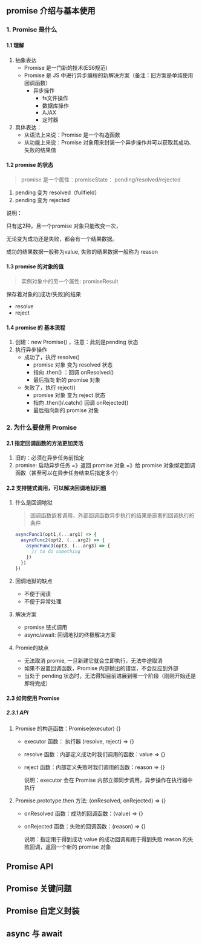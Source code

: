 ## promise 介绍与基本使用

### 1. Promise 是什么

#### 1.1 理解

1. 抽象表达
   * Promise 是一门新的技术(ES6规范)
   * Promise 是 JS 中进行异步编程的新解决方案（备注：旧方案是单纯使用回调函数）
     * 异步操作
       * fs文件操作
       * 数据库操作
       * AJAX
       * 定时器
2. 具体表达：
   * 从语法上来说：Promise 是一个构造函数
   * 从功能上来说：Promise 对象用来封装一个异步操作并可以获取其成功、失败的结果值

####  1.2 promise 的状态

> promise 是一个属性：promiseState： pending/resolved/rejected

1. pending 变为 resolved（fullfield）
2. pending 变为 rejected

说明：

只有这2种，且一个promise 对象只能改变一次，

无论变为成功还是失败，都会有一个结果数据。

成功的结果数据一般称为value, 失败的结果数据一般称为 reason

#### 1.3 promise 的对象的值

> 实例对象中的另一个属性:  promiseResult

保存着对象的[成功/失败]的结果

* resolve
* reject

#### 1.4 promise 的 基本流程

1. 创建：new Promise() ，注意：此刻是pending 状态
2. 执行异步操作
   * 成功了，执行 resolve()
     * promise 对象 变为 resolved 状态
     * 指向 .then() ：回调 onResolved()
     * 最后指向 新的 promise 对象
   * 失败了，执行 reject()
     * promise 对象 变为 reject 状态
     * 指向 .then()/.catch()  回调 onRejected()
     * 最后指向新的 promise 对象

### 2. 为什么要使用 Promise

#### 2.1 指定回调函数的方法更加灵活

1. 旧的：必须在异步任务前指定
2. promise: 启动异步任务 =》返回 promise 对象 =》给 promise 对象绑定回调函数（甚至可以在异步任务结束后指定多个）

#### 2.2 支持链式调用，可以解决回调地狱问题

1. 什么是回调地狱

   > 回调函数嵌套调用，外部回调函数异步执行的结果是嵌套的回调执行的条件

   ```javascript
   asyncFunc1(opt1,(...arg1) => {
     asyncFunc2(opt2, (...arg2) => {
       asyncFunc3(opt3, (...arg3) => {
         // to do something
       })
     })
   })
   ```

2. 回调地狱的缺点

   * 不便于阅读
   * 不便于异常处理

3. 解决方案

   * promise 链式调用
   * async/await: 回调地狱的终极解决方案

4. Promie的缺点

   * 无法取消 promie, 一旦新建它就会立即执行，无法中途取消
   * 如果不设置回调函数，Promise 内部抛出的错误，不会反应到外部
   * 当处于 pending 状态时，无法得知目前进展到哪一个阶段（刚刚开始还是即将完成）

#### 2.3 如何使用 Promise

##### 2.3.1 API

1. Promise 的构造函数：Promise(executor) {}

   * executor 函数： 执行器 (resolve, reject) => {}

   * resolve 函数：内部定义成功时我们调用的函数：value => {}

   * reject 函数：内部定义失败时我们调用的函数：reason => {}

     说明：executor 会在 Promise 内部立即同步调用，异步操作在执行器中执行

2. Promise.prototype.then 方法: (onResolved, onRejected) => {}

   * onResolved 函数：成功的回调函数：(value) => {}

   * onRejected 函数：失败的回调函数：(reason) => {}

     说明：指定用于得到成功 value 的成功回调和用于得到失败 reason 的失败回调，返回一个新的 promise 对象

## Promise API

## Promise 关键问题

## Promise 自定义封装

## async 与 await
